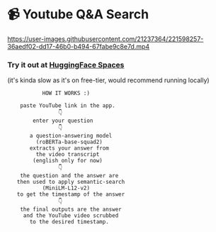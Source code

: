 # 📹️ Youtube Q&A Search

https://user-images.githubusercontent.com/21237364/221598257-36aedf02-dd17-46b0-b494-67fabe9c8e7d.mp4

### Try it out at [HuggingFace Spaces](https://huggingface.co/spaces/shreydan/youtube-QandA)
(it's kinda slow as it's on free-tier, would recommend running locally)

```
           HOW IT WORKS :)

    paste YouTube link in the app.
                👇️
        enter your question
                👇️
       a question-answering model
         (roBERTa-base-squad2)
       extracts your answer from
         the video transcript
        (english only for now)
                👇️
    the question and the answer are
   then used to apply semantic-search
           (MiniLM-L12-v2) 
   to get the timestamp of the answer
                👇️
    the final outputs are the answer
     and the YouTube video scrubbed
       to the desired timestamp.
```
